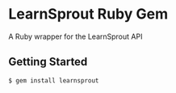 # LearnSprout Ruby Gem

A Ruby wrapper for the LearnSprout API

## Getting Started

    $ gem install learnsprout